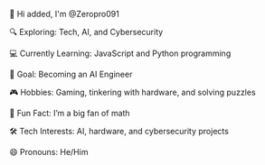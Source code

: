 👋 Hi added, I'm @Zeropro091

🔍 Exploring: Tech, AI, and Cybersecurity

💻 Currently Learning: JavaScript and Python programming

🎯 Goal: Becoming an AI Engineer

🎮 Hobbies: Gaming, tinkering with hardware, and solving puzzles

🧮 Fun Fact: I’m a big fan of math

🛠️ Tech Interests: AI, hardware, and cybersecurity projects

😄 Pronouns: He/Him
<!---
Zeropro091/Zeropro091 is a ✨ special ✨ repository because its `README.md` (this file) appears on your GitHub profile.
You can click the Preview link to take a look at your changes.
--->
